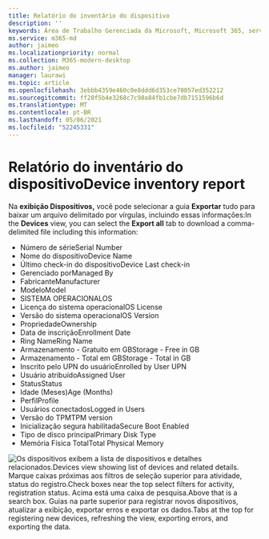 ```yaml
---
title: Relatório do inventário do dispositivo
description: ''
keywords: Área de Trabalho Gerenciada da Microsoft, Microsoft 365, serviço, documentação
ms.service: m365-md
author: jaimeo
ms.localizationpriority: normal
ms.collection: M365-modern-desktop
ms.author: jaimeo
manager: laurawi
ms.topic: article
ms.openlocfilehash: 3ebbb4359e460c0e8ddd6d353ce70057ed352212
ms.sourcegitcommit: ff20f5b4e3268c7c98a84fb1cbe7db7151596b6d
ms.translationtype: MT
ms.contentlocale: pt-BR
ms.lasthandoff: 05/06/2021
ms.locfileid: "52245331"
---
```

# <a name="device-inventory-report"></a><span data-ttu-id="7cb82-103">Relatório do inventário do dispositivo</span><span class="sxs-lookup"><span data-stu-id="7cb82-103">Device inventory report</span></span>

<span data-ttu-id="7cb82-104">Na **exibição Dispositivos,** você pode selecionar a guia **Exportar** tudo para baixar um arquivo delimitado por vírgulas, incluindo essas informações:</span><span class="sxs-lookup"><span data-stu-id="7cb82-104">In the **Devices** view, you can select the **Export all** tab to download a comma-delimited file including this information:</span></span>

- <span data-ttu-id="7cb82-105">Número de série</span><span class="sxs-lookup"><span data-stu-id="7cb82-105">Serial Number</span></span>
- <span data-ttu-id="7cb82-106">Nome do dispositivo</span><span class="sxs-lookup"><span data-stu-id="7cb82-106">Device Name</span></span>
- <span data-ttu-id="7cb82-107">Último check-in do dispositivo</span><span class="sxs-lookup"><span data-stu-id="7cb82-107">Device Last check-in</span></span>
- <span data-ttu-id="7cb82-108">Gerenciado por</span><span class="sxs-lookup"><span data-stu-id="7cb82-108">Managed By</span></span>
- <span data-ttu-id="7cb82-109">Fabricante</span><span class="sxs-lookup"><span data-stu-id="7cb82-109">Manufacturer</span></span>
- <span data-ttu-id="7cb82-110">Modelo</span><span class="sxs-lookup"><span data-stu-id="7cb82-110">Model</span></span>
- <span data-ttu-id="7cb82-111">SISTEMA OPERACIONAL</span><span class="sxs-lookup"><span data-stu-id="7cb82-111">OS</span></span>
- <span data-ttu-id="7cb82-112">Licença do sistema operacional</span><span class="sxs-lookup"><span data-stu-id="7cb82-112">OS License</span></span>
- <span data-ttu-id="7cb82-113">Versão do sistema operacional</span><span class="sxs-lookup"><span data-stu-id="7cb82-113">OS Version</span></span>
- <span data-ttu-id="7cb82-114">Propriedade</span><span class="sxs-lookup"><span data-stu-id="7cb82-114">Ownership</span></span>
- <span data-ttu-id="7cb82-115">Data de inscrição</span><span class="sxs-lookup"><span data-stu-id="7cb82-115">Enrollment Date</span></span>
- <span data-ttu-id="7cb82-116">Ring Name</span><span class="sxs-lookup"><span data-stu-id="7cb82-116">Ring Name</span></span>
- <span data-ttu-id="7cb82-117">Armazenamento - Gratuito em GB</span><span class="sxs-lookup"><span data-stu-id="7cb82-117">Storage - Free in GB</span></span>
- <span data-ttu-id="7cb82-118">Armazenamento - Total em GB</span><span class="sxs-lookup"><span data-stu-id="7cb82-118">Storage - Total in GB</span></span>
- <span data-ttu-id="7cb82-119">Inscrito pelo UPN do usuário</span><span class="sxs-lookup"><span data-stu-id="7cb82-119">Enrolled by User UPN</span></span>
- <span data-ttu-id="7cb82-120">Usuário atribuído</span><span class="sxs-lookup"><span data-stu-id="7cb82-120">Assigned User</span></span>
- <span data-ttu-id="7cb82-121">Status</span><span class="sxs-lookup"><span data-stu-id="7cb82-121">Status</span></span>
- <span data-ttu-id="7cb82-122">Idade (Meses)</span><span class="sxs-lookup"><span data-stu-id="7cb82-122">Age (Months)</span></span>
- <span data-ttu-id="7cb82-123">Perfil</span><span class="sxs-lookup"><span data-stu-id="7cb82-123">Profile</span></span>
- <span data-ttu-id="7cb82-124">Usuários conectados</span><span class="sxs-lookup"><span data-stu-id="7cb82-124">Logged in Users</span></span>
- <span data-ttu-id="7cb82-125">Versão do TPM</span><span class="sxs-lookup"><span data-stu-id="7cb82-125">TPM version</span></span>
- <span data-ttu-id="7cb82-126">Inicialização segura habilitada</span><span class="sxs-lookup"><span data-stu-id="7cb82-126">Secure Boot Enabled</span></span>
- <span data-ttu-id="7cb82-127">Tipo de disco principal</span><span class="sxs-lookup"><span data-stu-id="7cb82-127">Primary Disk Type</span></span>
- <span data-ttu-id="7cb82-128">Memória Física Total</span><span class="sxs-lookup"><span data-stu-id="7cb82-128">Total Physical Memory</span></span> 

![<span data-ttu-id="7cb82-129">Os dispositivos exibem a lista de dispositivos e detalhes relacionados.</span><span class="sxs-lookup"><span data-stu-id="7cb82-129">Devices view showing list of devices and related details.</span></span> <span data-ttu-id="7cb82-130">Marque caixas próximas aos filtros de seleção superior para atividade, status do registro.</span><span class="sxs-lookup"><span data-stu-id="7cb82-130">Check boxes near the top select filters for activity, registration status.</span></span> <span data-ttu-id="7cb82-131">Acima está uma caixa de pesquisa.</span><span class="sxs-lookup"><span data-stu-id="7cb82-131">Above that is a search box.</span></span> <span data-ttu-id="7cb82-132">Guias na parte superior para registrar novos dispositivos, atualizar a exibição, exportar erros e exportar os dados.</span><span class="sxs-lookup"><span data-stu-id="7cb82-132">Tabs at the top for registering new devices, refreshing the view, exporting errors, and exporting the data.</span></span> ](../../media/mmd-devices-view.png)

